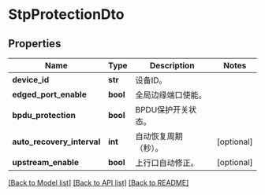 # StpProtectionDto

## Properties
Name | Type | Description | Notes
------------ | ------------- | ------------- | -------------
**device_id** | **str** | 设备ID。 | 
**edged_port_enable** | **bool** | 全局边缘端口使能。 | 
**bpdu_protection** | **bool** | BPDU保护开关状态。 | 
**auto_recovery_interval** | **int** | 自动恢复周期（秒）。 | [optional] 
**upstream_enable** | **bool** | 上行口自动修正。 | [optional] 

[[Back to Model list]](../README.md#documentation-for-models) [[Back to API list]](../README.md#documentation-for-api-endpoints) [[Back to README]](../README.md)


